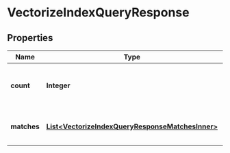 

# VectorizeIndexQueryResponse


## Properties

| Name | Type | Description | Notes |
|------------ | ------------- | ------------- | -------------|
|**count** | **Integer** | Specifies the count of vectors returned by the search |  [optional] |
|**matches** | [**List&lt;VectorizeIndexQueryResponseMatchesInner&gt;**](VectorizeIndexQueryResponseMatchesInner.md) | Array of vectors matched by the search |  [optional] |



